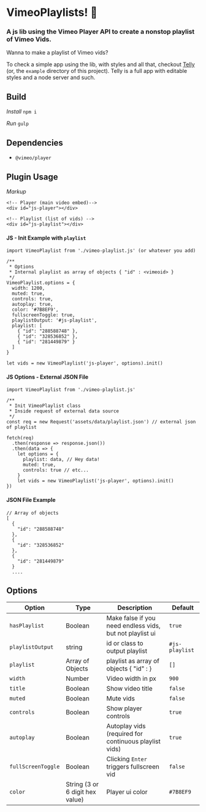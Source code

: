 # VimeoPlaylists! 📼

### A js lib using the Vimeo Player API to create a nonstop playlist of Vimeo Vids.

Wanna to make a playlist of Vimeo vids?

To check a simple app using the lib, with styles and all that, checkout [Telly](https://github.com/stephenscaff/telly) (or, the `example` directory of this project). Telly is a full app with editable styles and a node server and such.


## Build

_Install_
`npm i`

_Run_
`gulp`


## Dependencies
- `@vimeo/player`


## Plugin Usage

*Markup*

```
<!-- Player (main video embed)-->
<div id="js-player"></div>

<!-- Playlist (list of vids) -->
<div id="js-playlist"></div>
```

#### JS - Init Example with `playlist`

```
import VimeoPlaylist from './vimeo-playlist.js' (or whatever you add)

/**
 * Options
 * Internal playlist as array of objects { "id" : <vimeoid> }
 */
VimeoPlaylist.options = {
  width: 1200,
  muted: true,
  controls: true,
  autoplay: true,
  color: '#7B8EF9',
  fullscreenToggle: true,
  playlistOutput: '#js-playlist',
  playlist: [
    { "id": "288588748" },
    { "id": "328536852" },
    { "id": "281449879" }
  ]
}

let vids = new VimeoPlaylist('js-player', options).init()
```

#### JS Options - External JSON File
```
import VimeoPlaylist from './vimeo-playlist.js'

/**
 * Init VimeoPlaylist class
 * Inside request of external data source
 */
const req = new Request('assets/data/playlist.json') // external json of playlist

fetch(req)
  .then(response => response.json())
  .then(data => {
    let options = {
      playlist: data, // Hey data!
      muted: true,
      controls: true // etc...
    }
    let vids = new VimeoPlaylist('js-player', options).init()
})
```

#### JSON File Example

```
// Array of objects
[
  {
    "id": "288588748"
  },
  {
    "id": "328536852"
  },
  {
    "id": "281449879"
  }
  ....
```


## Options

| Option | Type | Description | Default |
| --- | --- | --- | --- |
| `hasPlaylist` | Boolean |  Make false if you need endless vids, but not playlist ui | `true` |
| `playlistOutput` | string | id or class to output playlist | `#js-playlist` |
| `playlist` | Array of Objects | playlist as array of objects { "id" : <vimeoid> } | `[]` |
| `width` | Number | Video width in px | `900` |
| `title` | Boolean | Show video title | `false` |
| `muted` | Boolean | Mute vids | `false` |
| `controls` | Boolean | Show player controls | `true` |
| `autoplay` | Boolean | Autoplay vids (required for continuous playlist vids) | `true` |
| `fullScreenToggle` | Boolean | Clicking  `Enter` triggers fullscreen vid | `false` |
| `color` | String (3 or 6 digit hex value) | Player ui color | `#7B8EF9` |
